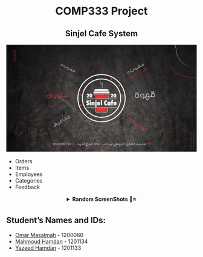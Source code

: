  <H1 align="center" > <strong> COMP333 Project </strong> </H1>

 <H2 align="center" > <strong>Sinjel Cafe System </strong> </H2>
 
 ![](https://github.com/Omarmasalmah/COMP333-Coffe-shop/blob/master/images/basic.jpg)
 
 *  Orders
 *  Items
 *  Employees
 *  Categories
 *  Feedback 
 
<details align="center">
<summary><b> Random ScreenShots 📸⭐</b></summary>
<table>
  <thead>
 </p>
 
 ![لقطة شاشة_١٤٤٤٠٦٢٩_٠٩١٥٥٤](https://user-images.githubusercontent.com/112338255/218337793-f6bfeaaf-cdc3-4522-b677-4ed99805c25f.png)



 ![لقطة شاشة_١٤٤٤٠٧١١_٠١٠٩٤٦](https://user-images.githubusercontent.com/112338255/218337808-95939608-5a61-4add-8e14-6fb89d3a6ce0.png)

![326744062_3452793041628050_5565935135696562755_n](https://user-images.githubusercontent.com/112338255/218525571-880f1e8e-e56b-40b5-84c0-73ba202279cc.png)

![326926528_751271806417958_8596029687955393387_n](https://user-images.githubusercontent.com/112338255/218526083-cd101d10-46cc-48a2-b9a5-2fed24ebbeef.png)

 ![326592078_925595095123148_5374417933492124539_n](https://user-images.githubusercontent.com/112338255/218526114-0d46e5af-276f-40e2-8843-a1553fab4917.png)

 ![325864925_2066867830184961_639199711331404268_n](https://user-images.githubusercontent.com/112338255/218526159-3063dd0c-ba56-4ef7-9806-bb68867f4d24.png)

<br />
</table>
</details>





 
## Student’s Names and IDs:

* [Omar Masalmah](https://github.com/Omarmasalmah)   - 1200060  
* [Mahmoud Hamdan](https://github.com/mahmoudbzu)  - 1201134  
* [Yazeed Hamdan](https://github.com/YazeedHamdan1201133)    - 1201133  
 


